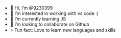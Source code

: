 - 👋 Hi, I’m @9230399
- 👀 I’m interested in working with vs code :)
- 🌱 I’m currently learning JS
- 💞️ I’m looking to collaborate on Github
- ⚡ Fun fact: Love to learn new languages and skills

<!---
9230399/9230399 is a ✨ special ✨ repository because its `README.md` (this file) appears on your GitHub profile.
You can click the Preview link to take a look at your changes.
--->
